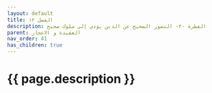 ```yaml
---
layout: default
title: الفصل ١٢
description: الفطرة -٣- التصور الصحيح عن الدين يؤدي إلى سلوك صحيح
parent: العقيدة و الاعجاز
nav_order: 41
has_children: true
---
```



# {{ page.description }}
